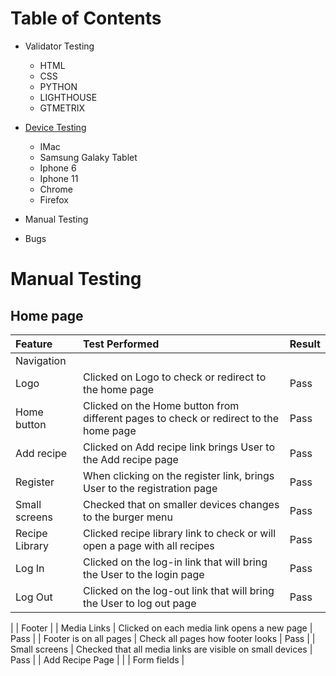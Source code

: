# Table of Contents
 * Validator Testing
   * HTML
   * CSS
   * PYTHON
   * LIGHTHOUSE
   * GTMETRIX 

 * [Device Testing](#manual-testing)
    * IMac
    * Samsung Galaky Tablet
    * Iphone 6
    * Iphone 11
    * Chrome
    * Firefox

* Manual Testing
* Bugs

# Manual Testing

## Home page
| Feature       |           Test Performed    |             Result           |        
|:--------------|:----------------------|:-----------------------   |
|                          Navigation                                  |
| Logo         | Clicked on Logo to check or redirect to the home page|    Pass                                 |
| Home button  | Clicked on the Home button from different pages to check or redirect to the home page| Pass   
| Add recipe    | Clicked on Add recipe link brings  User to the  Add recipe page | Pass |
| Register      | When clicking on the register link, brings User to the registration page | Pass |
| Small screens |  Checked that on smaller devices changes to the burger menu | Pass |
| Recipe Library | Clicked recipe library link to check or will open a page with all recipes | Pass | 
| Log In        | Clicked on the log-in link that will bring the User to the login page  | Pass |
| Log Out       | Clicked on the log-out link that will bring the User to log out page | Pass |
|
|                         Footer                                   |
| Media  Links  | Clicked on each media link opens a new page   | Pass |
| Footer is on all pages | Check all pages how footer looks   | Pass |
| Small screens | Checked that all media links are visible on small devices | Pass |
|                          Add Recipe Page                              |
|
| Form fields | 